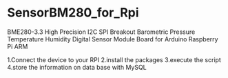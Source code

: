 # SensorBM280_for_Rpi
BME280-3.3 High Precision I2C SPI Breakout Barometric Pressure Temperature Humidity Digital Sensor Module Board for Arduino Raspberry Pi ARM 

1.Connect the device to your RPI
2.install the packages 
3.execute the script 
4.store the information on data base with MySQL


